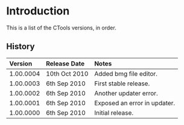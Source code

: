 # Introduction #

This is a list of the CTools versions, in order.

## History ##

| **Version** | **Release Date** | **Notes** |
|:------------|:-----------------|:----------|
| 1.00.0004   | 10th Oct 2010    | Added bmg file editor. |
| 1.00.0003   | 6th Sep 2010     | First stable release. |
| 1.00.0002   | 6th Sep 2010     | Another updater error. |
| 1.00.0001   | 6th Sep 2010     | Exposed an error in updater. |
| 1.00.0000   | 6th Sep 2010     | Initial release. |